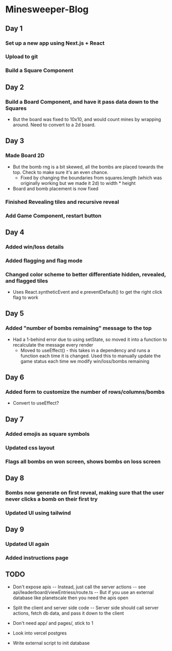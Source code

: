 # Minesweeper-Blog

## Day 1

### Set up a new app using Next.js + React

### Upload to git

### Build a Square Component

## Day 2

### Build a Board Component, and have it pass data down to the Squares

  * But the board was fixed to 10x10, and would count mines by wrapping around. Need to convert to a 2d board.

## Day 3

### Made Board 2D

  * But the bomb rng is a bit skewed, all the bombs are placed towards the top. Check to make sure it's an even chance.
    * Fixed by changing the boundaries from squares.length (which was originally working but we made it 2d) to width * height
  * Board and bomb placement is now fixed

### Finished Revealing tiles and recursive reveal


### Add Game Component, restart button

## Day 4

### Added win/loss details

### Added flagging and flag mode

### Changed color scheme to better differentiate hidden, revealed, and flagged tiles

  * Uses React.syntheticEvent and e.preventDefault() to get the right click flag to work


## Day 5

### Added "number of bombs remaining" message to the top

  * Had a 1-behind error due to using setState, so moved it into a function to recalculate the message every render
    * Moved to useEffect() - this takes in a dependency and runs a function each time it is changed. Used this to manually update the game status each time we modify win/loss/bombs remaining


## Day 6

### Added form to customize the number of rows/columns/bombs

  * Convert to useEffect?

## Day 7

### Added emojis as square symbols

### Updated css layout

### Flags all bombs on won screen, shows bombs on loss screen

## Day 8

### Bombs now generate on first reveal, making sure that the user never clicks a bomb on their first try

### Updated UI using tailwind

## Day 9

### Updated UI again

### Added instructions page


## TODO

- Don't expose apis
-- Instead, just call the server actions -- see api/leaderboard/viewEntriess/route.ts
-- But if you use an external database like planetscale then you need the apis open

- Split the client and server side code
-- Server side should call server actions, fetch db data, and pass it down to the client

- Don't need app/ and pages/, stick to 1

- Look into vercel postgres

- Write external script to init database